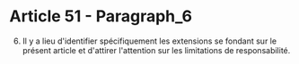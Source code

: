 # Article 51 - Paragraph_6

6. Il y a lieu d'identifier spécifiquement les extensions se fondant sur le présent article et d'attirer l'attention sur les limitations de responsabilité.